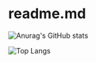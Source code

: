 # readme.md
![Anurag's GitHub stats](https://github-readme-stats.vercel.app/api?username=AstroLuluGit&show_icons=true&theme=radical)

![Top Langs](https://github-readme-stats.vercel.app/api/top-langs/?username=AstroLuluGit&langs_count=8&theme=radical)

